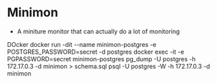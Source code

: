 # Minimon
- A miniture monitor that can actually do a lot of monitoring

DOcker
docker run -dit --name minimon-postgres -e POSTGRES_PASSWORD=secret -d postgres
docker exec -it -e PGPASSWORD=secret minimon-postgres pg_dump -U postgres -h 172.17.0.3 -d minimon > schema.sql
psql -U postgres -W -h 172.17.0.3 -d minimon
